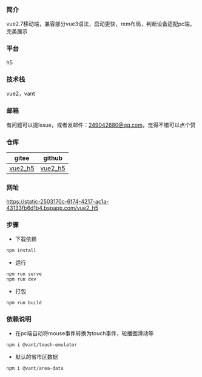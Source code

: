 ### 简介
vue2.7移动端，兼容部分vue3语法，启动更快，rem布局，判断设备适配pc端，完美展示

### 平台
h5

### 技术栈
vue2，vant

### 邮箱
有问题可以提Issue，或者发邮件：249042680@qq.com，觉得不错可以点个赞

### 仓库
| gitee | github |
| --- | --- |
| [vue2_h5](https://gitee.com/kangleyunju/vue2_h5) | [vue2_h5](https://github.com/kangleyunju/vue2_h5) |

### 网址
https://static-2503170c-6f74-4217-ac1a-43133fb6d1b4.bspapp.com/vue2_h5

### 步骤
* 下载依赖
```
npm install
```
* 运行
```
npm run serve 
npm run dev
```
* 打包
```
npm run build
```

### 依赖说明
* 在pc端自动将mouse事件转换为touch事件，轮播图滑动等
```
npm i @vant/touch-emulator
```
* 默认的省市区数据
```
npm i @vant/area-data
```